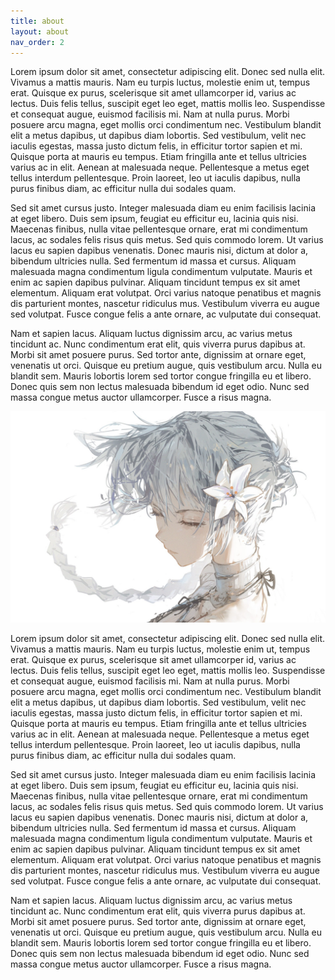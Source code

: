 ```yaml
---
title: about
layout: about
nav_order: 2
---
```


Lorem ipsum dolor sit amet, consectetur adipiscing elit. Donec sed nulla elit. Vivamus a mattis mauris. Nam eu turpis luctus, molestie enim ut, tempus erat. Quisque ex purus, scelerisque sit amet ullamcorper id, varius ac lectus. Duis felis tellus, suscipit eget leo eget, mattis mollis leo. Suspendisse et consequat augue, euismod facilisis mi. Nam at nulla purus. Morbi posuere arcu magna, eget mollis orci condimentum nec. Vestibulum blandit elit a metus dapibus, ut dapibus diam lobortis. Sed vestibulum, velit nec iaculis egestas, massa justo dictum felis, in efficitur tortor sapien et mi. Quisque porta at mauris eu tempus. Etiam fringilla ante et tellus ultricies varius ac in elit. Aenean at malesuada neque. Pellentesque a metus eget tellus interdum pellentesque. Proin laoreet, leo ut iaculis dapibus, nulla purus finibus diam, ac efficitur nulla dui sodales quam.

Sed sit amet cursus justo. Integer malesuada diam eu enim facilisis lacinia at eget libero. Duis sem ipsum, feugiat eu efficitur eu, lacinia quis nisi. Maecenas finibus, nulla vitae pellentesque ornare, erat mi condimentum lacus, ac sodales felis risus quis metus. Sed quis commodo lorem. Ut varius lacus eu sapien dapibus venenatis. Donec mauris nisi, dictum at dolor a, bibendum ultricies nulla. Sed fermentum id massa et cursus. Aliquam malesuada magna condimentum ligula condimentum vulputate. Mauris et enim ac sapien dapibus pulvinar. Aliquam tincidunt tempus ex sit amet elementum. Aliquam erat volutpat. Orci varius natoque penatibus et magnis dis parturient montes, nascetur ridiculus mus. Vestibulum viverra eu augue sed volutpat. Fusce congue felis a ante ornare, ac vulputate dui consequat.

Nam et sapien lacus. Aliquam luctus dignissim arcu, ac varius metus tincidunt ac. Nunc condimentum erat elit, quis viverra purus dapibus at. Morbi sit amet posuere purus. Sed tortor ante, dignissim at ornare eget, venenatis ut orci. Quisque eu pretium augue, quis vestibulum arcu. Nulla eu blandit sem. Mauris lobortis lorem sed tortor congue fringilla eu et libero. Donec quis sem non lectus malesuada bibendum id eget odio. Nunc sed massa congue metus auctor ullamcorper. Fusce a risus magna.

![something](/assets/images/something.jpg)

Lorem ipsum dolor sit amet, consectetur adipiscing elit. Donec sed nulla elit. Vivamus a mattis mauris. Nam eu turpis luctus, molestie enim ut, tempus erat. Quisque ex purus, scelerisque sit amet ullamcorper id, varius ac lectus. Duis felis tellus, suscipit eget leo eget, mattis mollis leo. Suspendisse et consequat augue, euismod facilisis mi. Nam at nulla purus. Morbi posuere arcu magna, eget mollis orci condimentum nec. Vestibulum blandit elit a metus dapibus, ut dapibus diam lobortis. Sed vestibulum, velit nec iaculis egestas, massa justo dictum felis, in efficitur tortor sapien et mi. Quisque porta at mauris eu tempus. Etiam fringilla ante et tellus ultricies varius ac in elit. Aenean at malesuada neque. Pellentesque a metus eget tellus interdum pellentesque. Proin laoreet, leo ut iaculis dapibus, nulla purus finibus diam, ac efficitur nulla dui sodales quam.

Sed sit amet cursus justo. Integer malesuada diam eu enim facilisis lacinia at eget libero. Duis sem ipsum, feugiat eu efficitur eu, lacinia quis nisi. Maecenas finibus, nulla vitae pellentesque ornare, erat mi condimentum lacus, ac sodales felis risus quis metus. Sed quis commodo lorem. Ut varius lacus eu sapien dapibus venenatis. Donec mauris nisi, dictum at dolor a, bibendum ultricies nulla. Sed fermentum id massa et cursus. Aliquam malesuada magna condimentum ligula condimentum vulputate. Mauris et enim ac sapien dapibus pulvinar. Aliquam tincidunt tempus ex sit amet elementum. Aliquam erat volutpat. Orci varius natoque penatibus et magnis dis parturient montes, nascetur ridiculus mus. Vestibulum viverra eu augue sed volutpat. Fusce congue felis a ante ornare, ac vulputate dui consequat.

Nam et sapien lacus. Aliquam luctus dignissim arcu, ac varius metus tincidunt ac. Nunc condimentum erat elit, quis viverra purus dapibus at. Morbi sit amet posuere purus. Sed tortor ante, dignissim at ornare eget, venenatis ut orci. Quisque eu pretium augue, quis vestibulum arcu. Nulla eu blandit sem. Mauris lobortis lorem sed tortor congue fringilla eu et libero. Donec quis sem non lectus malesuada bibendum id eget odio. Nunc sed massa congue metus auctor ullamcorper. Fusce a risus magna.